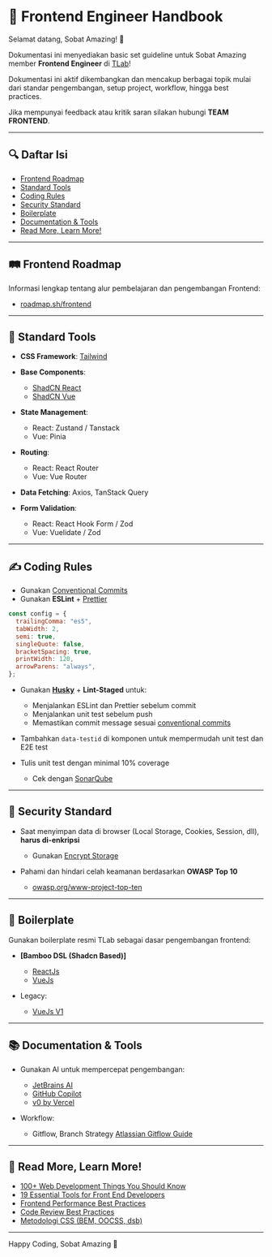 # 📗 Frontend Engineer Handbook

Selamat datang, Sobat Amazing! 👋

Dokumentasi ini menyediakan basic set guideline untuk Sobat Amazing member **Frontend 
Engineer** di [TLab](https://tlab.co.id/)!

Dokumentasi ini aktif dikembangkan dan mencakup berbagai topik mulai dari standar pengembangan, setup project, workflow, hingga best practices.

Jika mempunyai feedback atau kritik saran silakan hubungi **TEAM FRONTEND**.

---

## 🔍 Daftar Isi

* [Frontend Roadmap](#frontend-roadmap)
* [Standard Tools](#standard-tools)
* [Coding Rules](#coding-rules)
* [Security Standard](#security-standard)
* [Boilerplate](#boilerplate)
* [Documentation & Tools](#documentation--tools)
* [Read More, Learn More!](#read-more-learn-more)

---

## 🛤️ Frontend Roadmap

Informasi lengkap tentang alur pembelajaran dan pengembangan Frontend:

* [roadmap.sh/frontend](https://roadmap.sh/frontend)

---

## 🧰 Standard Tools

* **CSS Framework**: [Tailwind](https://tailwindcss.com/)
* **Base Components**:

  * [ShadCN React](https://ui.shadcn.com/)
  * [ShadCN Vue](https://www.shadcn-vue.com/)
* **State Management**:

  * React: Zustand / Tanstack
  * Vue: Pinia
* **Routing**:

  * React: React Router
  * Vue: Vue Router
* **Data Fetching**: Axios, TanStack Query
* **Form Validation**:

  * React: React Hook Form / Zod
  * Vue: Vuelidate / Zod

---

## ✍️ Coding Rules

* Gunakan [Conventional Commits](/documentation/guidelines/conventional-commits)
* Gunakan **ESLint** + [Prettier](https://docs.google.com/presentation/d/1-wl5EFMKC_lxBDdTdsSSNAb_6OrQZ4D1dGke-9XoZ8E/edit?usp=sharing)

```js
const config = {
  trailingComma: "es5",
  tabWidth: 2,
  semi: true,
  singleQuote: false,
  bracketSpacing: true,
  printWidth: 120,
  arrowParens: "always",
};
```

* Gunakan **[Husky](https://github.com/typicode/husky)** + **Lint-Staged** untuk:

  * Menjalankan ESLint dan Prettier sebelum commit
  * Menjalankan unit test sebelum push
  * Memastikan commit message sesuai [conventional commits](https://www.conventionalcommits.org/)

* Tambahkan `data-testid` di komponen untuk mempermudah unit test dan E2E test

* Tulis unit test dengan minimal 10% coverage

  * Cek dengan [SonarQube](https://sonarqube.tlab.co.id/)

---

## 🔐 Security Standard

* Saat menyimpan data di browser (Local Storage, Cookies, Session, dll), **harus di-enkripsi**

  * Gunakan [Encrypt Storage](https://www.npmjs.com/package/encrypt-storage)
* Pahami dan hindari celah keamanan berdasarkan **OWASP Top 10**

  * [owasp.org/www-project-top-ten](https://owasp.org/www-project-top-ten/)

---

## 🧱 Boilerplate

Gunakan boilerplate resmi TLab sebagai dasar pengembangan frontend:

* **\[Bamboo DSL (Shadcn Based)]**

  * [ReactJs](https://git.tlab.co.id/fsfe/frontend-boilerplates/bamboo-react)
  * [VueJs](https://git.tlab.co.id/fsfe/frontend-boilerplates/bamboo-vue-3)
* Legacy:

  * [VueJs V1](https://git.tlab.co.id/tlab-internal-system/standart-pattern/vue-js-standart-pattern)

---

## 📚 Documentation & Tools

* Gunakan AI untuk mempercepat pengembangan:

  * [JetBrains AI](/documentation/guidelines/jetbrains-ide)
  * [GitHub Copilot](https://github.com/features/copilot)
  * [v0 by Vercel](https://v0.dev/)

* Workflow:
  * Gitflow, Branch Strategy [Atlassian Gitflow Guide](https://www.atlassian.com/git/tutorials/comparing-workflows/gitflow-workflow)

---

## 📖 Read More, Learn More!

* [100+ Web Development Things You Should Know](https://youtu.be/erEgovG9WBs?si=WPCSPyNUAZSrNwmd)
* [19 Essential Tools for Front End Developers](https://www.wearedevelopers.com/magazine/best-tools-for-front-end-development)
* [Frontend Performance Best Practices](https://roadmap.sh/best-practices/frontend-performance)
* [Code Review Best Practices](https://roadmap.sh/best-practices/code-review)
* [Metodologi CSS (BEM, OOCSS, dsb)](https://docs.google.com/presentation/d/1-qKMeKUKqUEsJE3onUYg7HXuimBFDkOWaEs9FAavups/edit#slide=id.g7c763257d0_0_0)

---

Happy Coding, Sobat Amazing 🚀
